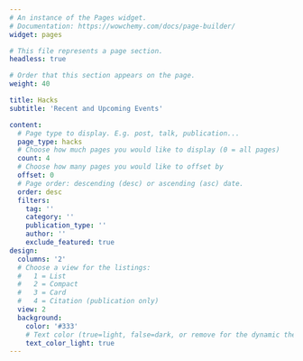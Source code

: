 ```yaml
---
# An instance of the Pages widget.
# Documentation: https://wowchemy.com/docs/page-builder/
widget: pages

# This file represents a page section.
headless: true

# Order that this section appears on the page.
weight: 40

title: Hacks
subtitle: 'Recent and Upcoming Events'

content:
  # Page type to display. E.g. post, talk, publication...
  page_type: hacks
  # Choose how much pages you would like to display (0 = all pages)
  count: 4
  # Choose how many pages you would like to offset by
  offset: 0
  # Page order: descending (desc) or ascending (asc) date.
  order: desc
  filters:
    tag: ''
    category: ''
    publication_type: ''
    author: ''
    exclude_featured: true
design:
  columns: '2'
  # Choose a view for the listings:
  #   1 = List
  #   2 = Compact
  #   3 = Card
  #   4 = Citation (publication only)
  view: 2
  background:
    color: '#333'
    # Text color (true=light, false=dark, or remove for the dynamic theme color).
    text_color_light: true
---
```

